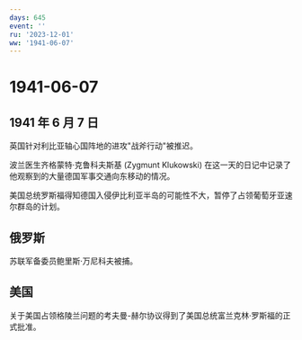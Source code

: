 ```yaml
---
days: 645
event: ''
ru: '2023-12-01'
ww: '1941-06-07'
---
```


# 1941-06-07

## 1941 年 6 月 7 日

英国针对利比亚轴心国阵地的进攻"战斧行动"被推迟。

波兰医生齐格蒙特·克鲁科夫斯基 (Zygmunt Klukowski)
在这一天的日记中记录了他观察到的大量德国军事交通向东移动的情况。

美国总统罗斯福得知德国入侵伊比利亚半岛的可能性不大，暂停了占领葡萄牙亚速尔群岛的计划。

## 俄罗斯

苏联军备委员鲍里斯·万尼科夫被捕。

## 美国

关于美国占领格陵兰问题的考夫曼-赫尔协议得到了美国总统富兰克林·罗斯福的正式批准。